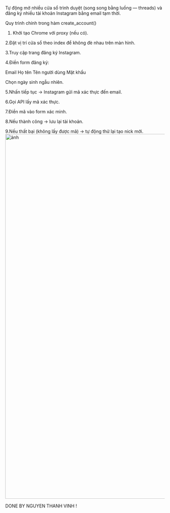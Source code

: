 Tự động mở nhiều cửa sổ trình duyệt (song song bằng luồng — threads) và đăng ký nhiều tài khoản Instagram bằng email tạm thời.

Quy trình chính trong hàm create_account()

1. Khởi tạo Chrome với proxy (nếu có).

2.Đặt vị trí cửa sổ theo index để không đè nhau trên màn hình.

3.Truy cập trang đăng ký Instagram.

4.Điền form đăng ký:

Email
Họ tên
Tên người dùng
Mật khẩu

Chọn ngày sinh ngẫu nhiên.

5.Nhấn tiếp tục → Instagram gửi mã xác thực đến email.

6.Gọi API lấy mã xác thực.

7.Điền mã vào form xác minh.

8.Nếu thành công → lưu lại tài khoản.

9.Nếu thất bại (không lấy được mã) → tự động thử lại tạo nick mới.
<img width="1919" height="1149" alt="ảnh" src="https://github.com/user-attachments/assets/4de86bf5-5688-495b-a513-b3619ba0046f" />

DONE BY NGUYEN THANH VINH !
